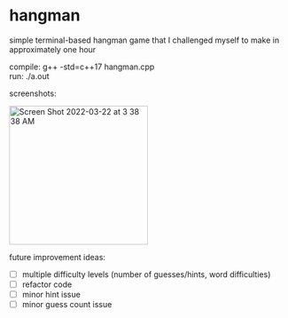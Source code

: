 # hangman
simple terminal-based hangman game that I challenged myself to make in approximately one hour

compile: g++ -std=c++17 hangman.cpp  
run: ./a.out

screenshots:  

<img width="250" alt="Screen Shot 2022-03-22 at 3 38 38 AM" src="https://user-images.githubusercontent.com/48075045/159451720-6eec9d24-2bd4-4abd-8ff2-f181c39c56ff.png">



future improvement ideas:  
- [ ] multiple difficulty levels (number of guesses/hints, word difficulties)  
- [ ] refactor code
- [ ] minor hint issue  
- [ ] minor guess count issue
